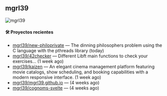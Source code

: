 ## mgrl39 
<p align="left"> <img src="https://komarev.com/ghpvc/?username=mgrbl&label=Profile%20views&color=0e75b6&style=flat" alt="mgrl39" /> </p>












#### 🛠 Proyectos recientes

- [mgrl39/new-philoprivate](https://github.com/mgrl39/new-philoprivate) — The dinning philosophers problem using the C language with the pthreads library (today)
- [mgrl39/42checker](https://github.com/mgrl39/42checker) — Different Libft main functions to check your exercises... (1 week ago)
- [mgrl39/kaizen](https://github.com/mgrl39/kaizen) — An elegant cinema management platform featuring movie catalogs, show scheduling, and booking capabilities with a modern responsive interface. (1 week ago)
- [mgrl39/mgrl39.github.io](https://github.com/mgrl39/mgrl39.github.io) —  (4 weeks ago)
- [mgrl39/cognoms-svelte](https://github.com/mgrl39/cognoms-svelte) —  (4 weeks ago)




